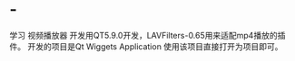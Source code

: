 # -
学习
视频播放器
  开发用QT5.9.0开发，LAVFilters-0.65用来适配mp4播放的插件。
  开发的项目是Qt Wiggets Application
使用该项目直接打开为项目即可。
